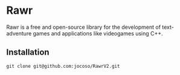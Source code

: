 # Rawr

Rawr is a free and open-source library for the development of text-adventure games and applications like videogames using C++. 

## Installation

<pre><code>git clone git@github.com:jocoso/RawrV2.git<code></pre>